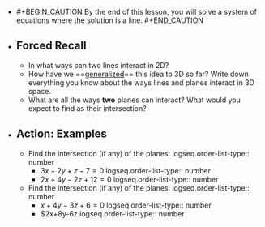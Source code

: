 - #+BEGIN_CAUTION
  By the end of this lesson, you will solve a system of equations where the solution is a line.
  #+END_CAUTION
- ## Forced Recall
	- In what ways can two lines interact in 2D?
	- How have we ==[generalized]([[generalize]])== this idea to 3D so far? Write down everything you know about the ways lines and planes interact in 3D space.
	- What are all the ways **two** planes can interact? What would you expect to find as their intersection?
- ## Action:  Examples
	- Find the intersection (if any) of the planes:
	  logseq.order-list-type:: number
		- $3x-2y+z-7=0$
		  logseq.order-list-type:: number
		- $2x+4y-2z+12=0$
		  logseq.order-list-type:: number
	- Find the intersection (if any) of the planes:
	  logseq.order-list-type:: number
		- $x+4y-3z+6=0$
		  logseq.order-list-type:: number
		- $2x+8y-6z
		  logseq.order-list-type:: number